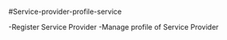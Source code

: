 

#Service-provider-profile-service

-Register Service Provider 
-Manage profile of Service Provider
